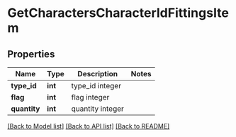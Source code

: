 # GetCharactersCharacterIdFittingsItem

## Properties
Name | Type | Description | Notes
------------ | ------------- | ------------- | -------------
**type_id** | **int** | type_id integer | 
**flag** | **int** | flag integer | 
**quantity** | **int** | quantity integer | 

[[Back to Model list]](../README.md#documentation-for-models) [[Back to API list]](../README.md#documentation-for-api-endpoints) [[Back to README]](../README.md)


